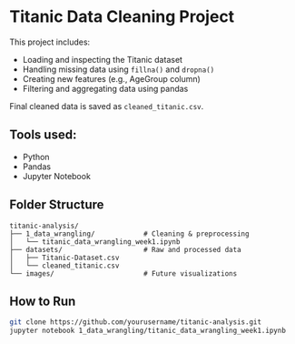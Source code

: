 # Titanic Data Cleaning Project

This project includes:
- Loading and inspecting the Titanic dataset
- Handling missing data using `fillna()` and `dropna()`
- Creating new features (e.g., AgeGroup column)
- Filtering and aggregating data using pandas

Final cleaned data is saved as `cleaned_titanic.csv`.

## Tools used:
- Python
- Pandas
- Jupyter Notebook
## Folder Structure
```
titanic-analysis/
├── 1_data_wrangling/            # Cleaning & preprocessing
│   └── titanic_data_wrangling_week1.ipynb
├── datasets/                    # Raw and processed data
│   ├── Titanic-Dataset.csv
│   └── cleaned_titanic.csv
└── images/                      # Future visualizations
```

## How to Run
```bash
git clone https://github.com/yourusername/titanic-analysis.git
jupyter notebook 1_data_wrangling/titanic_data_wrangling_week1.ipynb
```
